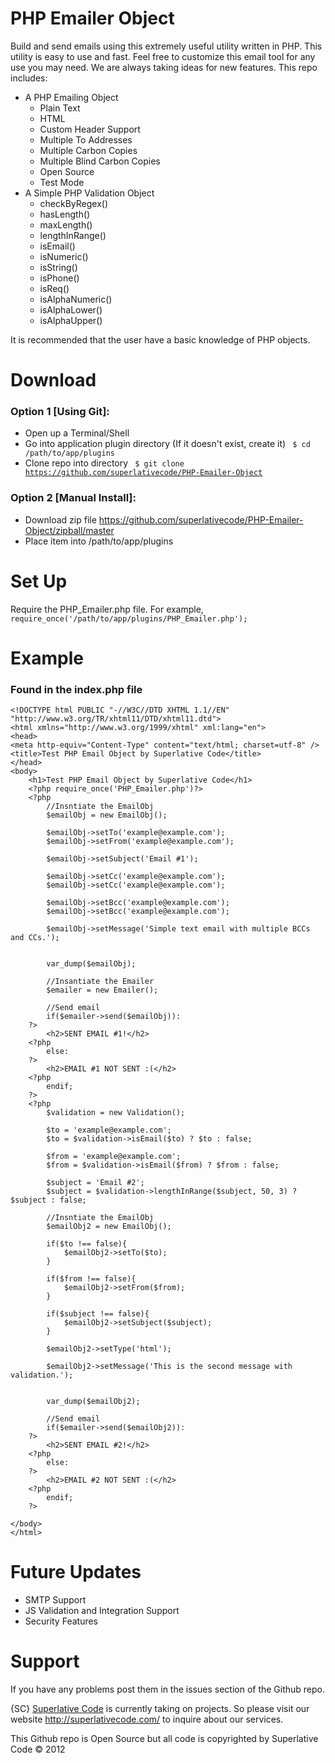 # PHP Emailer Object

Build and send emails using this extremely useful utility written in PHP. This utility is easy to use and fast. Feel free to customize this email tool for any use you may need. We are always taking ideas for new features. This repo includes:

* A PHP Emailing Object
	* Plain Text
	* HTML
	* Custom Header Support
	* Multiple To Addresses
	* Multiple Carbon Copies
	* Multiple Blind Carbon Copies
	* Open Source
	* Test Mode
* A Simple PHP Validation Object
	* checkByRegex()
	* hasLength()
	* maxLength()
	* lengthInRange()
	* isEmail()
	* isNumeric()
	* isString()
	* isPhone()
	* isReq()
	* isAlphaNumeric()
	* isAlphaLower()
	* isAlphaUpper()

It is recommended that the user have a basic knowledge of PHP objects.

# Download

### Option 1 [Using Git]:

* Open up a Terminal/Shell
* Go into application plugin directory (If it doesn't exist, create it)
    <code> $ cd /path/to/app/plugins </code>
* Clone repo into directory
    <code> $ git clone https://github.com/superlativecode/PHP-Emailer-Object </code>
	
### Option 2 [Manual Install]:

* Download zip file https://github.com/superlativecode/PHP-Emailer-Object/zipball/master
* Place item into /path/to/app/plugins

# Set Up

Require the PHP_Emailer.php file. For example,
	<code> require_once('/path/to/app/plugins/PHP_Emailer.php'); </code>

# Example
### Found in the index.php file

	<!DOCTYPE html PUBLIC "-//W3C//DTD XHTML 1.1//EN" "http://www.w3.org/TR/xhtml11/DTD/xhtml11.dtd">
	<html xmlns="http://www.w3.org/1999/xhtml" xml:lang="en">
	<head>
	<meta http-equiv="Content-Type" content="text/html; charset=utf-8" />
	<title>Test PHP Email Object by Superlative Code</title>
	</head>
	<body>
		<h1>Test PHP Email Object by Superlative Code</h1>
		<?php require_once('PHP_Emailer.php')?>
		<?php
			//Insntiate the EmailObj
			$emailObj = new EmailObj();
			
			$emailObj->setTo('example@example.com');
			$emailObj->setFrom('example@example.com');
			
			$emailObj->setSubject('Email #1');
			
			$emailObj->setCc('example@example.com');
			$emailObj->setCc('example@example.com');
			
			$emailObj->setBcc('example@example.com');	
			$emailObj->setBcc('example@example.com');
		
			$emailObj->setMessage('Simple text email with multiple BCCs and CCs.');
			
			
			var_dump($emailObj);
			
			//Insantiate the Emailer
			$emailer = new Emailer();
			
			//Send email
			if($emailer->send($emailObj)):
		?>
			<h2>SENT EMAIL #1!</h2>
		<?php
			else:
		?>
			<h2>EMAIL #1 NOT SENT :(</h2>
		<?php
			endif;
		?>
		<?php
			$validation = new Validation();
			
			$to = 'example@example.com';
			$to = $validation->isEmail($to) ? $to : false;
			
			$from = 'example@example.com';
			$from = $validation->isEmail($from) ? $from : false;
			
			$subject = 'Email #2';
			$subject = $validation->lengthInRange($subject, 50, 3) ? $subject : false;
			
			//Insntiate the EmailObj
			$emailObj2 = new EmailObj();
			
			if($to !== false){
				$emailObj2->setTo($to);
			}
			
			if($from !== false){
				$emailObj2->setFrom($from);
			}
			
			if($subject !== false){
				$emailObj2->setSubject($subject);
			}
			
			$emailObj2->setType('html');
			
			$emailObj2->setMessage('This is the second message with validation.');
			
			
			var_dump($emailObj2);
			
			//Send email
			if($emailer->send($emailObj2)):
		?>
			<h2>SENT EMAIL #2!</h2>
		<?php
			else:
		?>
			<h2>EMAIL #2 NOT SENT :(</h2>
		<?php
			endif;
		?>
	
	</body>
	</html>	
# Future Updates
* SMTP Support
* JS Validation and Integration Support
* Security Features	
	
# Support

If you have any problems post them in the issues section of the Github repo.

{SC} [Superlative Code](http://superlativecode.com/) is currently taking on projects. So please visit our website http://superlativecode.com/ to inquire about our services.

This Github repo is Open Source but all code is copyrighted by Superlative Code &copy; 2012
